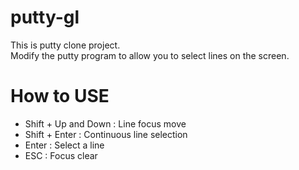 # putty-gl

This is putty clone project.<br />
Modify the putty program to allow you to select lines on the screen.<br />

# How to USE

* Shift + Up and Down : Line focus move
* Shift + Enter : Continuous line selection
* Enter : Select a line
* ESC  : Focus clear
